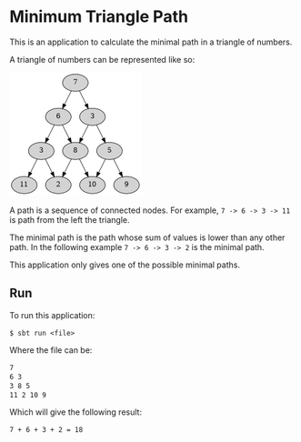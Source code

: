 # Minimum Triangle Path

This is an application to calculate the minimal path in a triangle of
numbers.

A triangle of numbers can be represented like so:

![logo](images/triangle-numbers.png)

A path is a sequence of connected nodes. For example,
`7 -> 6 -> 3 -> 11` is path from the left the triangle.

The minimal path is the path whose sum of values is lower than any other
path. In the following example `7 -> 6 -> 3 -> 2` is the minimal path.

This application only gives one of the possible minimal paths.

## Run

To run this application:

```
$ sbt run <file>
```

Where the file can be:

```
7
6 3
3 8 5
11 2 10 9
```

Which will give the following result:

```
7 + 6 + 3 + 2 = 18
```